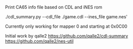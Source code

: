 Print CA65 info file based on CDL and iNES rom

./cdl_summary.py --cdl_file ./game.cdl --ines_file game.nes'

Currently only working for mapper 0 and starting at 0x0C00

Initial work by qalle2
https://github.com/qalle2/cdl-summary
https://github.com/qalle2/nes-util